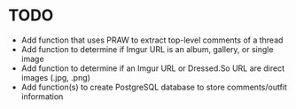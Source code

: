 # TODO
* Add function that uses PRAW to extract top-level comments of a thread
* Add function to determine if Imgur URL is an album, gallery, or single image
* Add function to determine if an Imgur URL or Dressed.So URL are direct images (.jpg, .png)
* Add function(s) to create PostgreSQL database to store comments/outfit information